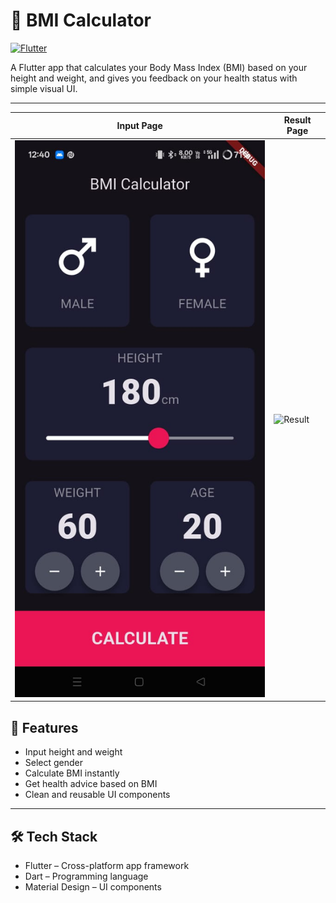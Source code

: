 # 🧮 BMI Calculator
[![Flutter](https://img.shields.io/badge/Flutter-3.22-blue?logo=flutter)](https://flutter.dev)

A Flutter app that calculates your Body Mass Index (BMI) based on your height and weight, and gives you feedback on your health status with simple visual UI.

---
| Input Page                           | Result Page                            |
| ------------------------------------ | -------------------------------------- |
| ![Input](screenshots/input_page.jpg) | ![Result](screenshots/result_page.png) |

## 📌 Features
- Input height and weight
- Select gender
- Calculate BMI instantly
- Get health advice based on BMI
- Clean and reusable UI components

---
## 🛠️ Tech Stack
- Flutter – Cross-platform app framework
- Dart – Programming language
- Material Design – UI components



